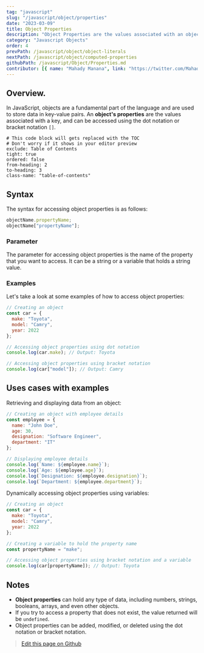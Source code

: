 ```yaml
---
tag: "javascript"
slug: "/javascript/object/properties"
date: "2023-03-09"
title: Object Properties
description: "Object Properties are the values associated with an object, and can be accessed using the dot notation or bracket notation"
category: "Javascript Objects"
order: 4
prevPath: /javascript/object/object-literals
nextPath: /javascript/object/computed-properties
githubPath: /javascript/Object/Properties.md
contributor: [{ name: "Mahady Manana", link: "https://twitter.com/MahadyManana" }, { name: "Haja", link: "https://twitter.com/Haja261M" }]
---
```



## Overview.

In JavaScript, objects are a fundamental part of the language and are used to store data in key-value pairs. An **object's properties** are the values associated with a key, and can be accessed using the dot notation or bracket notation `[]`.



```toc
# This code block will gets replaced with the TOC
# Don't worry if it shows in your editor preview
exclude: Table of Contents
tight: true
ordered: false
from-heading: 2
to-heading: 3
class-name: "table-of-contents"
```


## Syntax

The syntax for accessing object properties is as follows:

```javascript
objectName.propertyName;
objectName["propertyName"];
```

### Parameter

The parameter for accessing object properties is the name of the property that you want to access. It can be a string or a variable that holds a string value.

### Examples

Let's take a look at some examples of how to access object properties:


```javascript
// Creating an object
const car = {
  make: "Toyota",
  model: "Camry",
  year: 2022
};

// Accessing object properties using dot notation
console.log(car.make); // Output: Toyota

// Accessing object properties using bracket notation
console.log(car["model"]); // Output: Camry
```

## Uses cases with examples

Retrieving and displaying data from an object:


```javascript
// Creating an object with employee details
const employee = {
  name: "John Doe",
  age: 30,
  designation: "Software Engineer",
  department: "IT"
};

// Displaying employee details
console.log(`Name: ${employee.name}`);
console.log(`Age: ${employee.age}`);
console.log(`Designation: ${employee.designation}`);
console.log(`Department: ${employee.department}`);
```
Dynamically accessing object properties using variables:

```javascript
// Creating an object
const car = {
  make: "Toyota",
  model: "Camry",
  year: 2022
};

// Creating a variable to hold the property name
const propertyName = "make";

// Accessing object properties using bracket notation and a variable
console.log(car[propertyName]); // Output: Toyota
```
## Notes

- **Object properties** can hold any type of data, including numbers, strings, booleans, arrays, and even other objects.
- If you try to access a property that does not exist, the value returned will be `undefined`.
- Object properties can be added, modified, or deleted using the dot notation or bracket notation.

> <a href="https://github.com/mahady-manana/betatuto-docs/tree/main/docs/javascript/Object/Properties.md}" target="_blank">Edit this page on Github</a>

